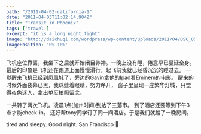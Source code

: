 ```yaml
---
path: "/2011-04-02-california-1"
date: "2011-04-03T11:02:14.904Z"
title: "Transit in Phoenix"
tags: ['travel']
excerpt: "it is a long night fight"
image: "http://daichuqi.com/wordpress/wp-content/uploads/2011/04/DSC_0576.jpg"
imagePosition: '0% 10%'
---
```


<p class="normal-article">
  飞机座位靠窗，我坐下之后就开始闭目养神。一晚上没有睡，倦意早已蔓延全身。
  最后的印象是飞机还在跑道上面慢慢滑行，起飞前我就已经昏沉沉的睡过去。
  一觉醒来飞机已经到凤凰城了，旁边的Gavin拿他的Ipad看Eminem的电影。
  醒来的时候外面夜幕已黑，我眯缝着眼睛，努力睁开，
  窗子里呈现一座繁华灯城，只觉得夜色迷人，拿出单反拍照留念。
  
  一共转了两次飞机。凌晨1点(加州时间)到达了三藩市。
  到了酒店还要等到下午3点才能check-in。
  还好帮tony同学订了同一间酒店。于是我们就蹭了一晚房间。

  tired and sleepy.
  Good night. San Francisco 🌙
</p>
